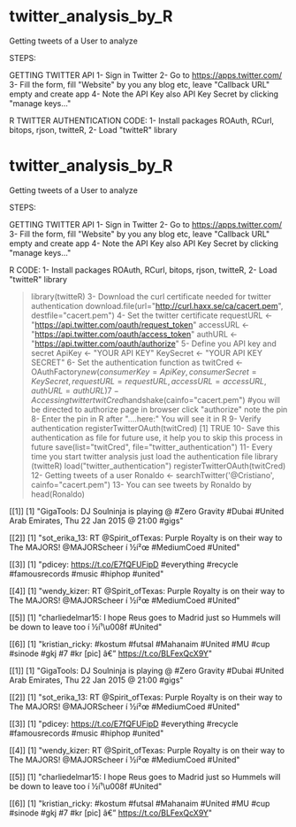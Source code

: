 # twitter_analysis_by_R
Getting tweets of a User to analyze 

STEPS:

GETTING TWITTER API
1- Sign in Twitter
2- Go to https://apps.twitter.com/ 
3- Fill the form, fill "Website" by you any blog etc, leave "Callback URL" empty and create app
4- Note the API Key also API Key Secret by clicking "manage keys..."

R TWITTER AUTHENTICATION CODE:
1- Install packages ROAuth, RCurl, bitops, rjson, twitteR,
2- Load "twitteR" library
  # twitter_analysis_by_R
Getting tweets of a User to analyze 

STEPS:

GETTING TWITTER API
1- Sign in Twitter
2- Go to https://apps.twitter.com/ 
3- Fill the form, fill "Website" by you any blog etc, leave "Callback URL" empty and create app
4- Note the API Key also API Key Secret by clicking "manage keys..."

R CODE:
1- Install packages ROAuth, RCurl, bitops, rjson, twitteR,
2- Load "twitteR" library
  >library(twitteR)
3- Download the curl certificate needed for twitter authentication
  >download.file(url="http://curl.haxx.se/ca/cacert.pem", destfile="cacert.pem")
4- Set the twitter certificate
  >requestURL <- "https://api.twitter.com/oauth/request_token"
  >accessURL <- "https://api.twitter.com/oauth/access_token"
  >authURL <- "https://api.twitter.com/oauth/authorize"
5- Define you API key and secret 
  >ApiKey <- "YOUR API KEY"
  >KeySecret <- "YOUR API KEY SECRET"
6- Set the authentication function as
  > twitCred <- OAuthFactory$new(consumerKey=ApiKey, consumerSecret=KeySecret, requestURL=requestURL, accessURL=accessURL, authURL=authURL)
7- Accessing twitter
  >twitCred$handshake(cainfo="cacert.pem")
  #you will be directed to authorize page in browser click "authorize" note the pin
8- Enter the pin in R after "....here:" You will see it in R
9- Verify authentication 
  >registerTwitterOAuth(twitCred)
  [1] TRUE
10- Save this authentication as file for future use, it help you to skip this process in future
  >save(list="twitCred", file="twitter_authentication")
11- Every time you start twitter analysis just load the authentication file
  >library (twitteR)
  >load("twitter_authentication")
  >registerTwitterOAuth(twitCred)
12- Getting tweets of a user
  >Ronaldo <- searchTwitter('@Cristiano', cainfo="cacert.pem")
13- You can see tweets by Ronaldo by
  >head(Ronaldo)
  
[[1]]
[1] "GigaTools: DJ Soulninja is playing @ #Zero Gravity #Dubai #United Arab Emirates, Thu 22 Jan 2015 @ 21:00  #gigs"

[[2]]
[1] "sot_erika_13: RT @Spirit_ofTexas: Purple Royalty is on their way to The MAJORS! @MAJORScheer í ½í²œ #MediumCoed #United"

[[3]]
[1] "pdicey: https://t.co/E7fQFUFipD #everything #recycle #famousrecords #music #hiphop #united"

[[4]]
[1] "wendy_kizer: RT @Spirit_ofTexas: Purple Royalty is on their way to The MAJORS! @MAJORScheer í ½í²œ #MediumCoed #United"

[[5]]
[1] "charliedelmar15: I hope Reus goes to Madrid just so Hummels will be down to leave too í ½í¹\u008f #United"

[[6]]
[1] "kristian_ricky: #kostum #futsal #Mahanaim #United #MU #cup #sinode #gkj #7 #kr [pic] â€” https://t.co/BLFexQcX9Y"


[[1]]
[1] "GigaTools: DJ Soulninja is playing @ #Zero Gravity #Dubai #United Arab Emirates, Thu 22 Jan 2015 @ 21:00  #gigs"

[[2]]
[1] "sot_erika_13: RT @Spirit_ofTexas: Purple Royalty is on their way to The MAJORS! @MAJORScheer í ½í²œ #MediumCoed #United"

[[3]]
[1] "pdicey: https://t.co/E7fQFUFipD #everything #recycle #famousrecords #music #hiphop #united"

[[4]]
[1] "wendy_kizer: RT @Spirit_ofTexas: Purple Royalty is on their way to The MAJORS! @MAJORScheer í ½í²œ #MediumCoed #United"

[[5]]
[1] "charliedelmar15: I hope Reus goes to Madrid just so Hummels will be down to leave too í ½í¹\u008f #United"

[[6]]
[1] "kristian_ricky: #kostum #futsal #Mahanaim #United #MU #cup #sinode #gkj #7 #kr [pic] â€” https://t.co/BLFexQcX9Y"


